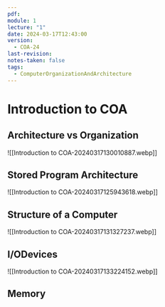 ```yaml
---
pdf: 
module: 1
lecture: "1"
date: 2024-03-17T12:43:00
version:
  - COA-24
last-revision: 
notes-taken: false
tags:
  - ComputerOrganizationAndArchitecture
---
```

# Introduction to COA

## Architecture vs Organization
![[Introduction to COA-20240317130010887.webp]]

## Stored Program Architecture
![[Introduction to COA-20240317125943618.webp]]

## Structure of a Computer

![[Introduction to COA-20240317131327237.webp]]


## I/ODevices

![[Introduction to COA-20240317133224152.webp]]

## Memory

